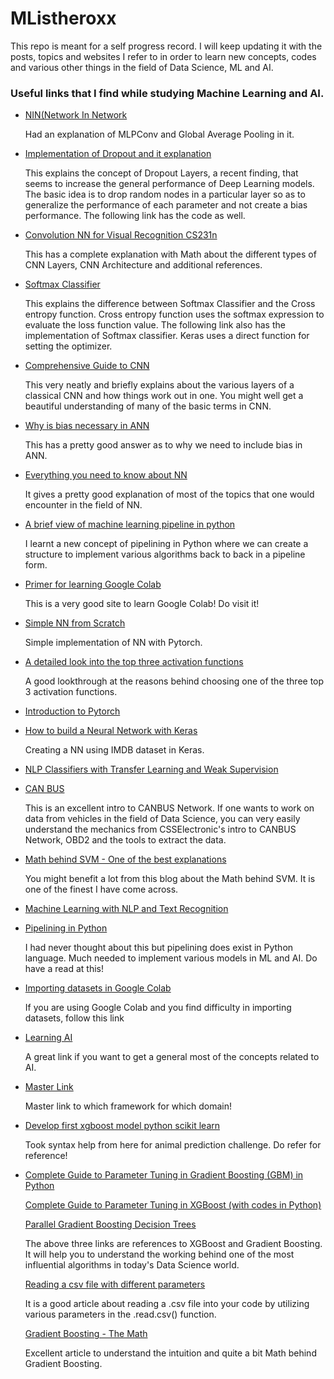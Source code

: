 # MListheroxx

This repo is meant for a self progress record. I will keep updating it with the posts, topics and websites I refer to in order to learn new concepts, codes and various other things in the field of Data Science, ML and AI.

### Useful links that I find while studying Machine Learning and AI. 

* [NIN(Network In Network](http://teleported.in/posts/network-in-network/) 
   
   Had an explanation of MLPConv and Global Average Pooling in it. 
  
* [Implementation of Dropout and it explanation](https://machinelearningmastery.com/dropout-regularization-deep-learning-models-keras/   )

   This explains the concept of Dropout Layers, a recent finding, that seems to increase the general performance of Deep Learning models.
   The basic idea is to drop random nodes in a particular layer so as to generalize the performance of each parameter and not create a bias 
   performance. The following link has the code as well.

* [Convolution NN for Visual Recognition CS231n](http://cs231n.github.io/convolutional-networks/#pool)

  This has a complete explanation with Math about the different types of CNN Layers, CNN Architecture and additional references. 

* [Softmax Classifier](https://www.pyimagesearch.com/2016/09/12/softmax-classifiers-explained/)

   This explains the difference between Softmax Classifier and the Cross entropy function. Cross entropy function uses the softmax
   expression to evaluate the loss function value. The following link also has the implementation of Softmax classifier. Keras uses a direct
   function for setting the optimizer. 
   
* [Comprehensive Guide to CNN](https://towardsdatascience.com/a-comprehensive-guide-to-convolutional-neural-networks-the-eli5-way-3bd2b1164a53)

   This very neatly and briefly explains about the various layers of a classical CNN and how things work out in one. You might well get a
   beautiful understanding of many of the basic terms in CNN.

*  [Why is bias necessary in ANN](https://stackoverflow.com/questions/7175099/why-the-bias-is-necessary-in-ann-should-we-have-separate-bias-for-each-layer)
   
   This has a pretty good answer as to why we need to include bias in ANN.

* [Everything you need to know about NN](https://medium.com/ravenprotocol/everything-you-need-to-know-about-neural-networks-6fcc7a15cb4)

   It gives a pretty good explanation of most of the topics that one would encounter in the field of NN. 

* [A brief view of machine learning pipeline in python](https://medium.com/@yanhann10/a-brief-view-of-machine-learning-pipeline-in-python-5f50b941fca8) 

   I learnt a new concept of pipelining in Python where we can create a structure to implement various algorithms back to back in a
   pipeline form. 

* [Primer for learning Google Colab](https://medium.com/dair-ai/primer-for-learning-google-colab-bb4cabca5dd6)

   This is a very good site to learn Google Colab! Do visit it!   

* [Simple NN from Scratch](https://medium.com/dair-ai/a-simple-neural-network-from-scratch-with-pytorch-and-google-colab-c7f3830618e0)

   Simple implementation of NN with Pytorch.    

* [A detailed look into the top three activation functions](https://link.medium.com/cNOrhEkJnU)

   A good lookthrough at the reasons behind choosing one of the three top 3 activation functions. 

* [Introduction to Pytorch](https://medium.com/deeplearningbrasilia/deep-learning/-introduction-to-pytorch-5bd39421c84)

* [How to build a Neural Network with Keras](https://towardsdatascience.com/how-to-build-a-neural-network-with-keras-e8faa33d0ae4)

   Creating a NN using IMDB dataset in Keras.

* [NLP Classifiers with Transfer Learning and Weak Supervision](https://towardsdatascience.com/a-technique-for-building-nlp-classifiers-efficiently-with-transfer-learning-and-weak-supervision-a8e2f21ca9c8?source=email-anon_d3c65036a267--publication.newsletter)

* [CAN BUS](https://www.csselectronics.com/screen/page/simple-intro-to-can-bus/language/en)

   This is an excellent intro to CANBUS Network. If one wants to work on data from vehicles in the field of Data Science, you can very
   easily understand the mechanics from CSSElectronic's intro to CANBUS Network, OBD2 and the tools to extract the data. 

* [Math behind SVM - One of the best explanations](https://shuzhanfan.github.io/2018/05/understanding-mathematics-behind-support-vector-machines/)

   You might benefit a lot from this blog about the Math behind SVM. It is one of the finest I have come across.
   
* [Machine Learning with NLP and Text Recognition](https://levelup.gitconnected.com/machine-learning-with-python-nlp-and-text-recognition-94444d55b0ef)

* [Pipelining in Python](https://medium.com/@yanhann10/a-brief-view-of-machine-learning-pipeline-in-python-5f50b941fca8)

   I had never thought about this but pipelining does exist in Python language. Much needed to implement various models in ML and AI. Do
   have a read at this!
   
* [Importing datasets in Google Colab](https://towardsdatascience.com/3-ways-to-load-csv-files-into-colab-7c14fcbdcb92)

   If you are using Google Colab and you find difficulty in importing datasets, follow this link
   
* [Learning AI](https://skymind.ai/wiki/)

   A great link if you want to get a general most of the concepts related to AI.

* [Master Link](https://docs.google.com/spreadsheets/d/1brGCIAQUl1LKIMQSaYGnLGXmJZX9jt4PrgR8n-MfPDg/edit#gid=0)

   Master link to which framework for which domain!

* [Develop first xgboost model python scikit learn](https://machinelearningmastery.com/develop-first-xgboost-model-python-scikit-learn/)

   Took syntax help from here for animal prediction challenge. Do refer for reference!

* [Complete Guide to Parameter Tuning in Gradient Boosting (GBM) in Python](https://www.analyticsvidhya.com/blog/2016/02/complete-guide-parameter-tuning-gradient-boosting-gbm-python/) 

  [Complete Guide to Parameter Tuning in XGBoost (with codes in Python)](https://www.analyticsvidhya.com/blog/2016/03/complete-guide-parameter-tuning-xgboost-with-codes-python/)
  
  [Parallel Gradient Boosting Decision Trees](http://zhanpengfang.github.io/418home.html)
  
  The above three links are references to XGBoost and Gradient Boosting. It will help you to understand the working behind one of the most
  influential algorithms in today's Data Science world. 
  
  [Reading a csv file with different parameters](https://chrisalbon.com/python/data_wrangling/pandas_dataframe_importing_csv/)
  
  It is a good article about reading a .csv file into your code by utilizing various parameters in the .read.csv() function. 
  
  [Gradient Boosting - The Math](https://explained.ai/gradient-boosting/L2-loss.html#sec:2.3)
  
  Excellent article to understand the intuition and quite a bit Math behind Gradient Boosting.
